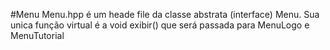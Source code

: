 #Menu
Menu.hpp é um heade file da classe abstrata (interface) Menu.
Sua unica função virtual é a void exibir() que será passada para MenuLogo e MenuTutorial
